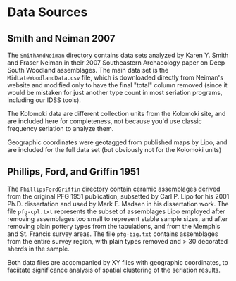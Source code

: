 # Data Sources #

## Smith and Neiman 2007 #

The `SmithAndNeiman` directory contains data sets analyzed by Karen Y. Smith and Fraser Neiman in their 2007 Southeastern Archaeology paper on Deep South Woodland assemblages.  The main data set is the `MidLateWoodlandData.csv` file, which is downloaded directly from Neiman's website and modified only to have the final "total" column removed (since it would be mistaken for just another type count in most seriation programs, including our IDSS tools).

The Kolomoki data are different collection units from the Kolomoki site, and are included here for completeness, not because you'd use classic frequency seriation to analyze them.  

Geographic coordinates were geotagged from published maps by Lipo, and are included for the full data set (but obviously not for the Kolomoki units)

## Phillips, Ford, and Griffin 1951 ##

The `PhillipsFordGriffin` directory contain ceramic assemblages derived from the original PFG 1951 publication, subsetted by Carl P. Lipo for his 2001 Ph.D. dissertation and used by Mark E. Madsen in his dissertation work.  The file `pfg-cpl.txt` represents the subset of assemblages Lipo employed after removing assemblages too small to represent stable sample sizes, and after removing plain pottery types from the tabulations, and from the Memphis and St. Francis survey areas.  The file `pfg-big.txt` contains assemblages from the entire survey region, with plain types removed and > 30 decorated sherds in the sample.  

Both data files are accompanied by XY files with geographic coordinates, to faciitate significance analysis of spatial clustering of the seriation results.
